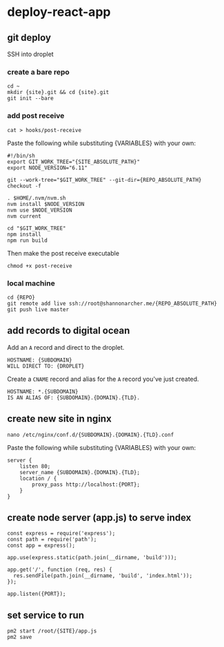 # deploy-react-app

## git deploy
SSH into droplet

### create a bare repo
```
cd ~ 
mkdir {site}.git && cd {site}.git
git init --bare
```

### add post receive
```
cat > hooks/post-receive
```

Paste the following while substituting {VARIABLES} with your own:
```
#!/bin/sh
export GIT_WORK_TREE="{SITE_ABSOLUTE_PATH}"
export NODE_VERSION="6.11"

git --work-tree="$GIT_WORK_TREE" --git-dir={REPO_ABSOLUTE_PATH} checkout -f

. $HOME/.nvm/nvm.sh
nvm install $NODE_VERSION
nvm use $NODE_VERSION
nvm current

cd "$GIT_WORK_TREE" 
npm install
npm run build
```

Then make the post receive executable
```
chmod +x post-receive
```

### local machine
```
cd {REPO}
git remote add live ssh://root@shannonarcher.me/{REPO_ABSOLUTE_PATH}
git push live master
```

## add records to digital ocean
Add an `A` record and direct to the droplet.
```
HOSTNAME: {SUBDOMAIN}
WILL DIRECT TO: {DROPLET}
```

Create a `CNAME` record and alias for the `A` record you've just created.
```
HOSTNAME: *.{SUBDOMAIN}
IS AN ALIAS OF: {SUBDOMAIN}.{DOMAIN}.{TLD}.
```

## create new site in nginx
```
nano /etc/nginx/conf.d/{SUBDOMAIN}.{DOMAIN}.{TLD}.conf
```

Paste the following while substituting {VARIABLES} with your own:
```
server {
    listen 80;
    server_name {SUBDOMAIN}.{DOMAIN}.{TLD};
    location / {
        proxy_pass http://localhost:{PORT};
    }
}
```

## create node server (app.js) to serve index
```
const express = require('express');
const path = require('path');
const app = express();

app.use(express.static(path.join(__dirname, 'build')));

app.get('/', function (req, res) {
  res.sendFile(path.join(__dirname, 'build', 'index.html'));
});

app.listen({PORT});
```

## set service to run
```
pm2 start /root/{SITE}/app.js
pm2 save
```
